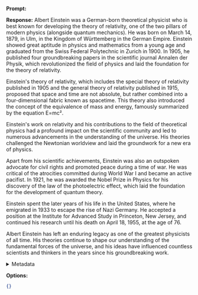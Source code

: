 **Prompt:**


**Response:**
Albert Einstein was a German-born theoretical physicist who is best known for developing the theory of relativity, one of the two pillars of modern physics (alongside quantum mechanics). He was born on March 14, 1879, in Ulm, in the Kingdom of Württemberg in the German Empire. Einstein showed great aptitude in physics and mathematics from a young age and graduated from the Swiss Federal Polytechnic in Zurich in 1900. In 1905, he published four groundbreaking papers in the scientific journal Annalen der Physik, which revolutionized the field of physics and laid the foundation for the theory of relativity.

Einstein's theory of relativity, which includes the special theory of relativity published in 1905 and the general theory of relativity published in 1915, proposed that space and time are not absolute, but rather combined into a four-dimensional fabric known as spacetime. This theory also introduced the concept of the equivalence of mass and energy, famously summarized by the equation E=mc².

Einstein's work on relativity and his contributions to the field of theoretical physics had a profound impact on the scientific community and led to numerous advancements in the understanding of the universe. His theories challenged the Newtonian worldview and laid the groundwork for a new era of physics.

Apart from his scientific achievements, Einstein was also an outspoken advocate for civil rights and promoted peace during a time of war. He was critical of the atrocities committed during World War I and became an active pacifist. In 1921, he was awarded the Nobel Prize in Physics for his discovery of the law of the photoelectric effect, which laid the foundation for the development of quantum theory.

Einstein spent the later years of his life in the United States, where he emigrated in 1933 to escape the rise of Nazi Germany. He accepted a position at the Institute for Advanced Study in Princeton, New Jersey, and continued his research until his death on April 18, 1955, at the age of 76.

Albert Einstein has left an enduring legacy as one of the greatest physicists of all time. His theories continue to shape our understanding of the fundamental forces of the universe, and his ideas have influenced countless scientists and thinkers in the years since his groundbreaking work.

<details><summary>Metadata</summary>

- Duration: 13859 ms
- Datetime: 2023-09-01T20:55:30.871297
- Model: gpt-3.5-turbo-0613

</details>

**Options:**
```json
{}
```

